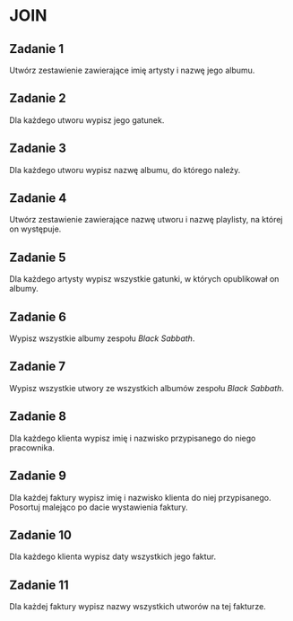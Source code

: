 # JOIN

## Zadanie 1

Utwórz zestawienie zawierające imię artysty i nazwę jego albumu.

## Zadanie 2

Dla każdego utworu wypisz jego gatunek.

## Zadanie 3

Dla każdego utworu wypisz nazwę albumu, do którego należy.

## Zadanie 4

Utwórz zestawienie zawierające nazwę utworu i nazwę playlisty, na której on występuje.

## Zadanie 5

Dla każdego artysty wypisz wszystkie gatunki, w których opublikował on albumy.

## Zadanie 6

Wypisz wszystkie albumy zespołu *Black Sabbath*.

## Zadanie 7

Wypisz wszystkie utwory ze wszystkich albumów zespołu *Black Sabbath*.

## Zadanie 8

Dla każdego klienta wypisz imię i nazwisko przypisanego do niego pracownika.

## Zadanie 9

Dla każdej faktury wypisz imię i nazwisko klienta do niej przypisanego. Posortuj malejąco po dacie wystawienia faktury.

## Zadanie 10

Dla każdego klienta wypisz daty wszystkich jego faktur.

## Zadanie 11

Dla każdej faktury wypisz nazwy wszystkich utworów na tej fakturze.